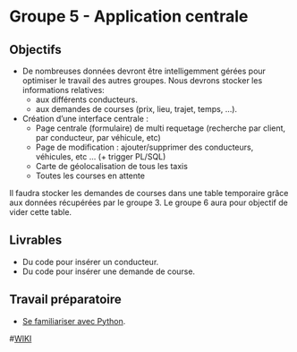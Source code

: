 # Groupe 5 - Application centrale

## Objectifs

- De nombreuses données devront être intelligemment gérées pour optimiser le travail des autres groupes. Nous devrons stocker les informations relatives:
  - aux différents conducteurs.
  - aux demandes de courses (prix, lieu, trajet, temps, …).
- Création d’une interface centrale :
  - Page centrale (formulaire) de multi requetage (recherche par client, par conducteur, par véhicule, etc)
  - Page de modification : ajouter/supprimer des conducteurs, véhicules, etc … (+ trigger PL/SQL)
  - Carte de géolocalisation de tous les taxis
  - Toutes les courses en attente

Il faudra stocker les demandes de courses dans une table temporaire grâce aux données récupérées par le groupe 3. Le groupe 6 aura pour objectif de vider cette table.

## Livrables

- Du code pour insérer un conducteur.
- Du code pour insérer une demande de course.


## Travail préparatoire

- [Se familiariser avec Python](https://github.com/TaxiSID/Documentation/wiki/Introduction-au-langage-Python).

#[WIKI](https://github.com/TaxiSID/G5-Application-Centrale/wiki) 
